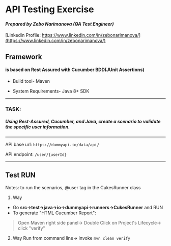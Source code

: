 # API Testing Exercise

#### _Prepared by Zebo Narimanova_ _(QA Test Engineer)_
[Linkedin Profile: https://www.linkedin.com/in/zebonarimanova/](https://www.linkedin.com/in/zebonarimanova/)


## Framework
#### is based on Rest Assured with Cucumber BDD(JUnit Assertions)


* Build tool- Maven

* System Requirements- Java 8+ SDK

---
### TASK:
##### Using Rest-Assured, Cucumber, and Java, create a scenario to validate the specific user information.
---
API base url: `https://dummyapi.io/data/api/`

API endpoint: `/user/{userId}`

---
## Test RUN
Notes: to run the scenarios, @user tag in the CukesRunner class

1. Way

 * Go  **src->test->java->io->dummyapi->runners->CukesRunner** and RUN
 * To generate "HTML Cucumber Report":
 >Open Maven  right side panel-> Double Click on
 >Project's Lifecycle-> click "verify"

2. Way
Run from command line-> invoke `mvn clean verify`
